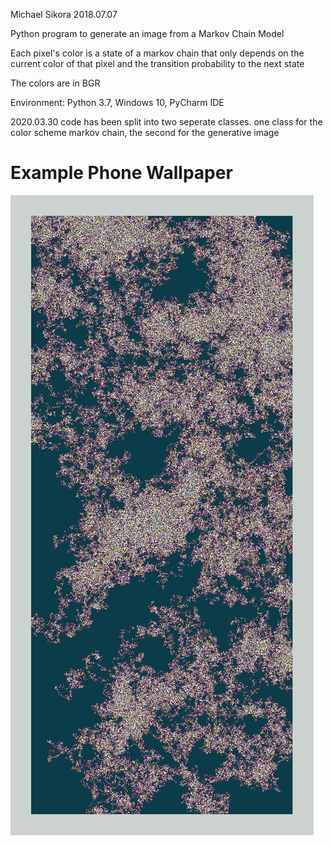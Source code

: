 Michael Sikora
2018.07.07

Python program to generate an image from a Markov Chain Model

Each pixel's color is a state of a markov chain that only depends
on the current color of that pixel and the transition probability to the next state

The colors are in BGR

Environment: 
Python 3.7, Windows 10, PyCharm IDE

2020.03.30 code has been split into two seperate classes. one class for the color scheme markov chain, the second for the generative image

# Example Phone Wallpaper
![Example Image](https://github.com/michaelsikora/MarkovChainGenerativeImage/blob/master/savedImages/snakeChains/phonewallpaper2.png)
